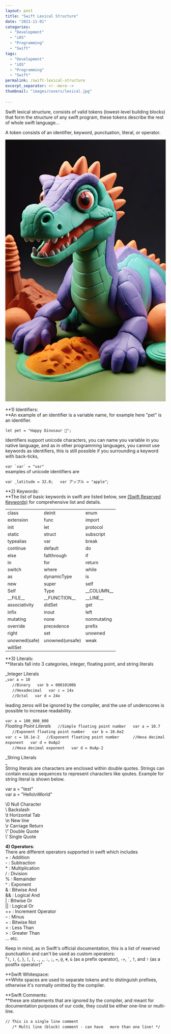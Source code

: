 ```yaml
---
layout: post
title: "Swift Lexical Structure"
date: "2021-11-01"
categories: 
  - "Development"
  - "iOS"
  - "Programming"
  - "Swift"
tags: 
  - "Development"
  - "iOS"
  - "Programming"
  - "Swift"
permalink: /swift-lexical-structure
excerpt_separator: <!--more-->
thumbnail: "images/covers/lexical.jpg"

---
```


Swift lexical structure, consists of valid tokens (lowest-level building blocks) that form the structure of any swift program, these tokens describe the rest of whole swift language...  
  
A token consists of an identifier, keyword, punctuation, literal, or operator.  
<!--more-->
![](images/covers/lexical_full.jpg)

**1) Identifiers:  
**An example of an identifier is a variable name, for example here "pet" is an identifier.  
  
`let pet = "Happy Dinosaur 🦖";`

Identifiers support unicode characters, you can name you variable in you native language, and as in other programming languages, you cannot use keywords as identifiers, this is still possible if you surrounding a keyword with back-ticks,

``var `var` = "var"   ``  
examples of unicode identifiers are

`var _latitude = 32.0;   var アップル = "apple"`;  
  
**2) Keywords:  
**The list of basic keywords in swift are listed below, see [(Swift Reserved Keywords)](https://swiftbydeya.com/swift-keywords/) for comprehensive list and details.

<table><tbody><tr><td>class</td><td>deinit</td><td>enum</td></tr><tr><td>extension</td><td>func</td><td>import</td></tr><tr><td>init</td><td>let</td><td>protocol</td></tr><tr><td>static</td><td>struct</td><td>subscript</td></tr><tr><td>typealias</td><td>var</td><td>break</td></tr><tr><td>continue</td><td>default</td><td>do</td></tr><tr><td>else</td><td>fallthrough</td><td>if</td></tr><tr><td>in</td><td>for</td><td>return</td></tr><tr><td>switch</td><td>where</td><td>while</td></tr><tr><td>as</td><td>dynamicType</td><td>is</td></tr><tr><td>new</td><td>super</td><td>self</td></tr><tr><td>Self</td><td>Type</td><td>__COLUMN__</td></tr><tr><td>__FILE__</td><td>__FUNCTION__</td><td>__LINE__</td></tr><tr><td>associativity</td><td>didSet</td><td>get</td></tr><tr><td>infix</td><td>inout</td><td>left</td></tr><tr><td>mutating</td><td>none</td><td>nonmutating</td></tr><tr><td>override</td><td>precedence</td><td>prefix</td></tr><tr><td>right</td><td>set</td><td>unowned</td></tr><tr><td>unowned(safe)</td><td>unowned(unsafe)</td><td>weak</td></tr><tr><td>willSet</td></tr></tbody></table>

**3) Literals:  
**literals fall into 3 categories, integer, floating point, and string literals  
  
_Integer Literals  
_`var a = 10`  
`   //Binary   var b = 00010100b`  
`   //Hexadecimal   var c = 14x`  
`   //Octal   var d = 24o`  
  
leading zeros will be ignored by the compiler, and the use of underscores is possible to increase readability.  
  
`var a = 100_000_000   `  
_Floating Point Literals`   `_`//Simple floating point number   var a = 10.7`  
`   //Exponent floating point number   var b = 10.6e2`  
`var c = 10.1e-2   //Exponent floating point number      //Hexa decimal exponent   var d = 0xAp2`  
`   //Hexa decimal exponent   var d = 0xAp-2`  
  
_String Literals  
_  
String literals are characters are enclosed within double quotes. Strings can contain escape sequences to represent characters like qoutes. Example for string literal is shown below.

var a = "test"  
var a = "Hello\\nWorld"  
  
\\0 Null Character  
\\ Backslash  
\\t Horizontal Tab  
\\n New line  
\\r Carriage Return  
\\” Double Quote  
\\’ Single Quote  
  
  
**4) Operators**:  
There are different operators supported in swift which includes  
\+ : Addition  
\- : Subtraction  
\* : Multiplication  
/ : Division  
% : Remainder  
^ : Exponent  
& : Bitwise And  
&& : Logical And  
| : Bitwise Or  
|| : Logical Or  
++ : Increment Operator  
– : Minus  
~ : Bitwise Not  
< : Less Than  
\> : Greater Than  
... etc.  
  
Keep in mind, as in Swift's official documentation, this is a list of reserved punctuation and can't be used as custom operators:  
"`(`, `)`, `{`, `}`, `[`, `]`, `.`, `,`, `:`, `;`, `=`, `@`, `#`, `&` (as a prefix operator), `->`, `` ` ``, `?`, and `!` (as a postfix operator)"  
  
**Swift Whitespace:  
**White spaces are used to separate tokens and to distinguish prefixes, otherwise it's normally omitted by the compiler.

**Swift Comments:  
**these are statements that are ignored by the compiler, and meant for documentation purposes of our code, they could be either one-line or multi-line.

`// This is a single line comment`  
`   /* Multi line (block) comment - can have   more than one line! */`
